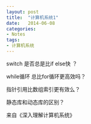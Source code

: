 ```yaml
---
layout: post
title:  "计算机系统1"
date:   2014-06-08
categories: 
- Notes 
tags:
- 计算机系统
---
```


switch 是否总是比if else快 ？ 

while循环 总比for循环更高效吗？

指针引用比数组索引更有效么？

静态库和动态库的区别？


来自《深入理解计算机系统》
